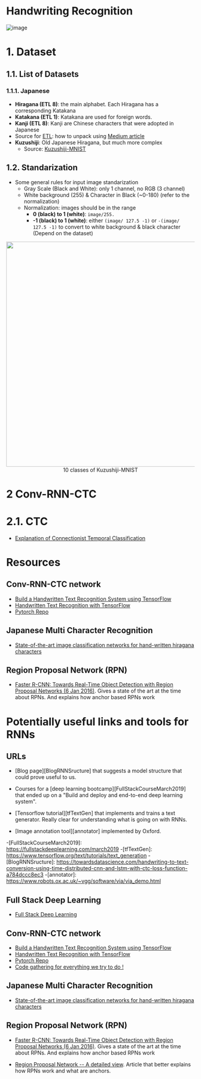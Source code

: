 # Handwriting Recognition
![image](https://user-images.githubusercontent.com/64508435/172535844-3b632d6f-dc81-4090-b355-4fe168eb0091.png)


# 1. Dataset
## 1.1. List of Datasets
### 1.1.1. Japanese
- **Hiragana (ETL 8)**: the main alphabet. Each Hiragana has a corresponding Katakana
- **Katakana (ETL 1)**: Katakana are used for foreign words.
- **Kanji (ETL 8)**: Kanji are Chinese characters that were adopted in Japanese
- Source for [ETL](http://etlcdb.db.aist.go.jp/): how to unpack using [Medium article](https://towardsdatascience.com/creating-a-japanese-handwriting-recognizer-70be12732889)
- **Kuzushiji**: Old Japanese Hiragana, but much more complex
  - Source:  [Kuzushiji-MNIST](http://codh.rois.ac.jp/kmnist/index.html.en#:~:text=KMNIST%20is%20a%20dataset%2C%20adapted,software%20from%20MNIST%20to%20KMNIST.)
## 1.2. Standarization
- Some general rules for input image standarization
  - Gray Scale (Black and White): only 1 channel, no RGB (3 channel) 
  - White background (255) & Character in Black (~0-180) (refer to the normalization)
  - Normalization: images should be in the range 
    - **0 (black) to 1 (white)**: `image/255.`
    - **-1 (black) to 1 (white)**: either `(image/ 127.5 -1)` or  `-(image/ 127.5 -1)` to convert to white background & black character (Depend on the dataset)
<p align="center">
<img src="https://user-images.githubusercontent.com/64508435/165878389-8f9ff6dc-4b58-4187-b455-9a860e99dcd1.png" width="600" />
  <br> 10 classes of Kuzushiji-MNIST
</p>

# 2 Conv-RNN-CTC
# 2.1. CTC
- [Explanation of Connectionist Temporal Classification](https://sid2697.github.io/Blog_Sid/algorithm/2019/10/19/CTC-Loss.html)

# Resources
## Conv-RNN-CTC network 
- [Build a Handwritten Text Recognition System using TensorFlow](https://towardsdatascience.com/build-a-handwritten-text-recognition-system-using-tensorflow-2326a3487cd5)
- [Handwritten Text Recognition with TensorFlow](https://github.com/githubharald/SimpleHTR)
- [Pytorch Repo](https://github.com/jc639/pytorch-handwritingCTC?fbclid=IwAR2E0vm1A06tsZuctxJT0YtA_3PelmwHDeDe94ylwY_hCuB9axQsn84nNdg)

## Japanese Multi Character Recognition
- [State-of-the-art image classification networks for hand-written hiragana characters](https://medium.com/@j.l/optical-character-recognition-on-hiragana-4de5e432d4b8)

## Region Proposal Network (RPN)
- [Faster R-CNN: Towards Real-Time Object Detection with Region Proposal Networks (6 Jan 2016)](https://arxiv.org/pdf/1506.01497v3.pdf). Gives a state of the art at the time about RPNs. And explains how anchor
based RPNs work

# Potentially useful links and tools for RNNs

## URLs

- [Blog page][BlogRNNSructure] that suggests a model structure that could prove useful to us.

- Courses for a [deep learning bootcamp][FullStackCourseMarch2019] that ended up on a "Build and deploy and end-to-end deep
learning system".

- [Tensorflow tutorial][tfTextGen] that implements and trains a text generator. Really clear for understanding what is
going on with RNNs.

- [Image annotation tool][annotator] implemented by Oxford.

-[FullStackCourseMarch2019]: https://fullstackdeeplearning.com/march2019
-[tfTextGen]: https://www.tensorflow.org/text/tutorials/text_generation
-[BlogRNNSructure]: https://towardsdatascience.com/handwriting-to-text-conversion-using-time-distributed-cnn-and-lstm-with-ctc-loss-function-a784dccc8ec3
-[annotator]: https://www.robots.ox.ac.uk/~vgg/software/via/via_demo.html

## Full Stack Deep Learning 
- [Full Stack Deep Learning ](https://fullstackdeeplearning.com/spring2021/)

## Conv-RNN-CTC network 
- [Build a Handwritten Text Recognition System using TensorFlow](https://towardsdatascience.com/build-a-handwritten-text-recognition-system-using-tensorflow-2326a3487cd5)
- [Handwritten Text Recognition with TensorFlow](https://github.com/githubharald/SimpleHTR)
- [Pytorch Repo](https://github.com/jc639/pytorch-handwritingCTC?fbclid=IwAR2E0vm1A06tsZuctxJT0YtA_3PelmwHDeDe94ylwY_hCuB9axQsn84nNdg)
- [Code gathering for everything we try to do !](https://githubharald.github.io/code.html)

## Japanese Multi Character Recognition
- [State-of-the-art image classification networks for hand-written hiragana characters](https://medium.com/@j.l/optical-character-recognition-on-hiragana-4de5e432d4b8)

## Region Proposal Network (RPN)
- [Faster R-CNN: Towards Real-Time Object Detection with Region Proposal Networks (6 Jan 2016)](https://arxiv.org/pdf/1506.01497v3.pdf). Gives a state of the art at the time about RPNs. And explains how anchor
based RPNs work

- [Region Proposal Network -- A detailed view](https://towardsdatascience.com/region-proposal-network-a-detailed-view-1305c7875853). Article that better explains how RPNs work and what are anchors.
